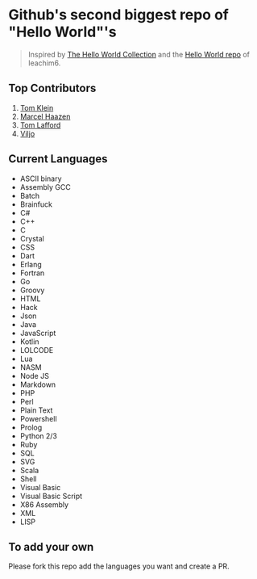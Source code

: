 Github's second biggest repo of "Hello World"'s
====================

> Inspired by [The Hello World Collection](https://helloworldcollection.github.io/) and the [Hello World repo](https://github.com/leachim6/hello-world) of leachim6.

Top Contributors
-------
 1. [Tom Klein](https://github.com/tom-klein)
 2. [Marcel Haazen](https://github.com/inpothet)
 3. [Tom Lafford](https://github.com/Laffini)
 4. [Viljo](https://github.com/viljow)

Current Languages
-------
 - ASCII binary
 - Assembly GCC
 - Batch
 - Brainfuck
 - C#
 - C++
 - C
 - Crystal
 - CSS
 - Dart
 - Erlang
 - Fortran
 - Go
 - Groovy
 - HTML
 - Hack
 - Json
 - Java
 - JavaScript
 - Kotlin
 - LOLCODE
 - Lua
 - NASM
 - Node JS
 - Markdown
 - PHP
 - Perl
 - Plain Text
 - Powershell
 - Prolog
 - Python 2/3
 - Ruby
 - SQL
 - SVG
 - Scala
 - Shell
 - Visual Basic
 - Visual Basic Script
 - X86 Assembly
 - XML
 - LISP

To add your own
-------
Please fork this repo add the languages you want  and create a PR.
